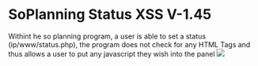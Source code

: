 # SoPlanning Status XSS V-1.45

Withint he so planning program, a user is able to set a status (ip/www/status.php), the program does not check for any HTML Tags and thus allows a user to put any javascript they wish into the panel
![](https://emma.is-a-bad-waifu.com/4dqRLR7.png)
